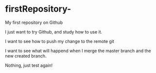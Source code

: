 firstRepository-
================

My first repository  on Github

I just want to try Github, and study how to use it.

I want to see how to push my change to the remote git

I want to see what will happend when I merge the master branch and the new created branch.

Nothing, just test again!
